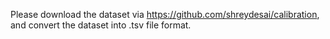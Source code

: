 Please download the dataset via https://github.com/shreydesai/calibration, and convert the dataset into .tsv file format.